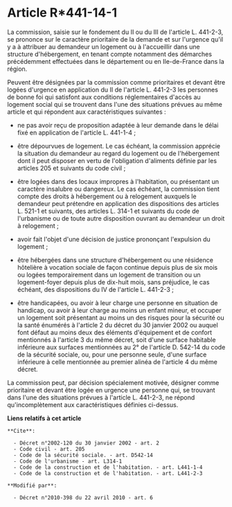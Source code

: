# Article R*441-14-1

La commission, saisie sur le fondement du II ou du III de l'article L. 441-2-3, se prononce sur le caractère prioritaire de
la demande et sur l'urgence qu'il y a à attribuer au demandeur un logement ou à l'accueillir dans une structure
d'hébergement, en tenant compte notamment des démarches précédemment effectuées dans le département ou en Ile-de-France dans
la région. 

Peuvent être désignées par la commission comme prioritaires et devant être logées d'urgence en application du II de l'article
L. 441-2-3 les personnes de bonne foi qui satisfont aux conditions réglementaires d'accès au logement social qui se trouvent
dans l'une des situations prévues au même article et qui répondent aux caractéristiques suivantes :

- ne pas avoir reçu de proposition adaptée à leur demande dans le délai fixé en application de l'article L. 441-1-4 ;

- être dépourvues de logement. Le cas échéant, la commission apprécie la situation du demandeur au regard du logement ou de
l'hébergement dont il peut disposer en vertu de l'obligation d'aliments définie par les articles 205 et suivants du code
civil ;

- être logées dans des locaux impropres à l'habitation, ou présentant un caractère insalubre ou dangereux. Le cas échéant, la
commission tient compte des droits à hébergement ou à relogement auxquels le demandeur peut prétendre en application des
dispositions des articles L. 521-1 et suivants, des articles L. 314-1 et suivants du code de l'urbanisme ou de toute autre
disposition ouvrant au demandeur un droit à relogement ;

- avoir fait l'objet d'une décision de justice prononçant l'expulsion du logement ;

- être hébergées dans une structure d'hébergement ou une résidence hôtelière à vocation sociale de façon continue depuis plus
de six mois ou logées temporairement dans un logement de transition ou un logement-foyer depuis plus de dix-huit mois, sans
préjudice, le cas échéant, des dispositions du IV de l'article L. 441-2-3 ;

- être handicapées, ou avoir à leur charge une personne en situation de handicap, ou avoir à leur charge au moins un enfant
mineur, et occuper un logement soit présentant au moins un des risques pour la sécurité ou la santé énumérés à l'article 2 du
décret du 30 janvier 2002 ou auquel font défaut au moins deux des éléments d'équipement et de confort mentionnés à l'article
3 du même décret, soit d'une surface habitable inférieure aux surfaces mentionnées au 2° de l'article D. 542-14 du code de la
sécurité sociale, ou, pour une personne seule, d'une surface inférieure à celle mentionnée au premier alinéa de l'article 4
du même décret. 

La commission peut, par décision spécialement motivée, désigner comme prioritaire et devant être logée en urgence une
personne qui, se trouvant dans l'une des situations prévues à l'article L. 441-2-3, ne répond qu'incomplètement aux
caractéristiques définies ci-dessus.

**Liens relatifs à cet article**

	**Cite**:

	  - Décret n°2002-120 du 30 janvier 2002 - art. 2
	  - Code civil - art. 205
	  - Code de la sécurité sociale. - art. D542-14
	  - Code de l'urbanisme - art. L314-1
	  - Code de la construction et de l'habitation. - art. L441-1-4
	  - Code de la construction et de l'habitation. - art. L441-2-3

	**Modifié par**:

	  - Décret n°2010-398 du 22 avril 2010 - art. 6
